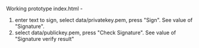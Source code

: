 Working prototype
index.html - 
1. enter text to sign, select data/privatekey.pem, press "Sign".
  See value of "Signature". 
2. select data/publickey.pem, press "Check Signature". 
  See value of "Signature verify result"